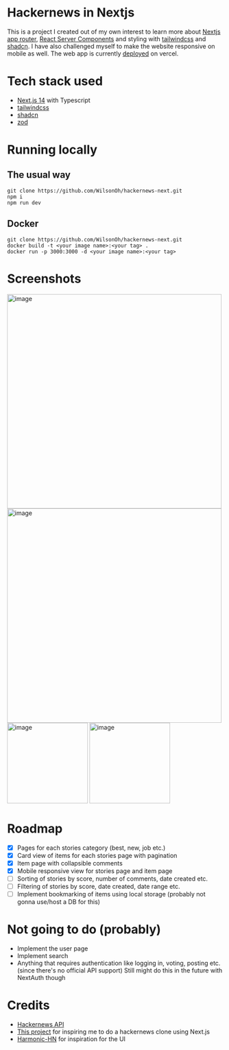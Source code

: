 # Hackernews in Nextjs

This is a project I created out of my own interest to learn more about [Nextjs app router](https://nextjs.org/docs/app), [React Server Components](https://nextjs.org/docs/app/building-your-application/rendering/server-components) and styling with [tailwindcss](https://tailwindcss.com/) and [shadcn](https://ui.shadcn.com/).
I have also challenged myself to make the website responsive on mobile as well.
The web app is currently [deployed](https://hn.oyxw.xyz/) on vercel.

# Tech stack used

- [Next.js 14](https://nextjs.org/) with Typescript
- [tailwindcss](https://tailwindcss.com/)
- [shadcn](https://ui.shadcn.com/)
- [zod](https://zod.dev/)

# Running locally

## The usual way

```shell
git clone https://github.com/WilsonOh/hackernews-next.git
npm i
npm run dev
```

## Docker

```shell
git clone https://github.com/WilsonOh/hackernews-next.git
docker build -t <your image name>:<your tag> .
docker run -p 3000:3000 -d <your image name>:<your tag>
```

# Screenshots

<img width="500" alt="image" src="https://github.com/WilsonOh/hackernews-next/assets/87934749/e2215bd6-8980-49bc-a762-72d9383f3b88">
<img width="500" alt="image" src="https://github.com/WilsonOh/hackernews-next/assets/87934749/6c570e60-b500-4ca2-934e-70fc9bce04a7">
<img width="188" alt="image" src="https://github.com/WilsonOh/hackernews-next/assets/87934749/4bb335a3-cd8d-4678-9c7f-eab6580c2e69">
<img width="188" alt="image" src="https://github.com/WilsonOh/hackernews-next/assets/87934749/d0b34a8e-6563-4db8-9778-22db48178310">

# Roadmap

- [x] Pages for each stories category (best, new, job etc.)
- [x] Card view of items for each stories page with pagination
- [x] Item page with collapsible comments
- [x] Mobile responsive view for stories page and item page
- [ ] Sorting of stories by score, number of comments, date created etc.
- [ ] Filtering of stories by score, date created, date range etc.
- [ ] Implement bookmarking of items using local storage (probably not gonna use/host a DB for this)

# Not going to do (probably)

- Implement the user page
- Implement search
- Anything that requires authentication like logging in, voting, posting etc. (since there's no official API support) Still might do this in the future with NextAuth though

# Credits

- [Hackernews API](https://github.com/HackerNews/API)
- [This project](https://github.com/say4n/hn) for inspiring me to do a hackernews clone using Next.js
- [Harmonic-HN](https://github.com/SimonHalvdansson/Harmonic-HN) for inspiration for the UI

